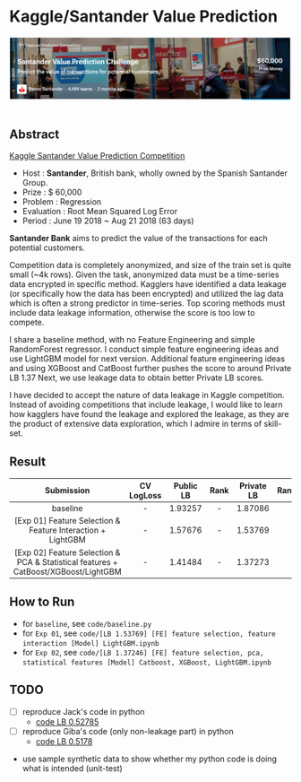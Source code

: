 # Kaggle/Santander Value Prediction

<div align="center">
  <img src="rsc/logo.png"><br><br>
</div>

## Abstract
[Kaggle Santander Value Prediction Competition](https://www.kaggle.com/c/santander-value-prediction-challenge)

- Host : **Santander**, British bank, wholly owned by the Spanish Santander Group.
- Prize : $ 60,000
- Problem : Regression
- Evaluation : Root Mean Squared Log Error
- Period : June 19 2018 ~ Aug 21 2018 (63 days)

**Santander Bank** aims to predict the value of the transactions for each potential customers.

Competition data is completely anonymized, and size of the train set is quite small (~4k rows). Given the task, anonymized data must be a time-series data encrypted in specific method. Kagglers have identified a data leakage (or specifically how the data has been encrypted) and utilized the lag data which is often a strong predictor in time-series. Top scoring methods must include data leakage information, otherwise the score is too low to compete. 

I share a baseline method, with no Feature Engineering and simple RandomForest regressor.
I conduct simple feature engineering ideas and use LightGBM model for next version.
Additional feature engineering ideas and using XGBoost and CatBoost further pushes the score to around Private LB 1.37
Next, we use leakage data to obtain better Private LB scores.

I have decided to accept the nature of data leakage in Kaggle competition. Instead of avoiding competitions that include leakage, I would like to learn how kagglers have found the leakage and explored the leakage, as they are the product of extensive data exploration, which I admire in terms of skill-set.


## Result
| Submission | CV LogLoss | Public LB | Rank | Private LB | Rank |
|:----------:|:----------:|:---------:|:----:|:----------:|:----:|
| baseline | - | 1.93257 | - | 1.87086 | 
| [Exp 01] Feature Selection & Feature Interaction + LightGBM | - | 1.57676 | - | 1.53769 | 
| [Exp 02] Feature Selection & PCA & Statistical features + CatBoost/XGBoost/LightGBM | - | 1.41484 | - | 1.37273

## How to Run

- for `baseline`, see `code/baseline.py`
- for `Exp 01`, see `code/[LB 1.53769] [FE] feature selection, feature interaction [Model] LightGBM.ipynb`
- for `Exp 02`, see `code/[LB 1.37246] [FE] feature selection, pca, statistical features [Model] Catboost, XGBoost, LightGBM.ipynb`

## TODO
- [ ] reproduce Jack's code in python
  - [code LB 0.52785](https://www.kaggle.com/rsakata/21st-place-solution-bug-fixed-private-0-52785)
- [ ] reproduce Giba's code (only non-leakage part) in python
  - [code LB 0.5178](https://www.kaggle.com/titericz/winner-model-giba-single-xgb-lb0-5178)
- use sample synthetic data to show whether my python code is doing what is intended (unit-test)

